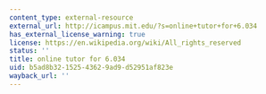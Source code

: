 ```yaml
---
content_type: external-resource
external_url: http://icampus.mit.edu/?s=online+tutor+for+6.034
has_external_license_warning: true
license: https://en.wikipedia.org/wiki/All_rights_reserved
status: ''
title: online tutor for 6.034
uid: b5ad8b32-1525-4362-9ad9-d52951af823e
wayback_url: ''
---
```


